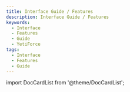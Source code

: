 ```yaml
---
title: Interface Guide / Features
description: Interface Guide / Features
keywords:
  - Interface
  - Features
  - Guide
  - YetiForce
tags:
  - Interface
  - Features
  - Guide
---
```


import DocCardList from '@theme/DocCardList';

<DocCardList />
